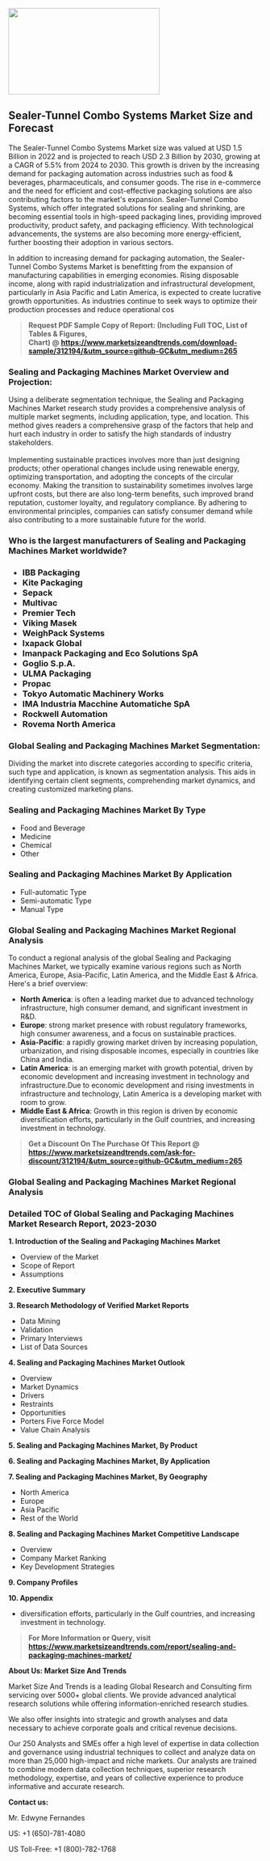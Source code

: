 <p><img class="alignnone size-medium wp-image-20088" src="https://ffe5etoiles.com/wp-content/uploads/2024/12/MST1-300x171.png" alt="" width="300" height="171" /></p><h2>Sealer-Tunnel Combo Systems Market Size and Forecast</h2><p>The Sealer-Tunnel Combo Systems Market size was valued at USD 1.5 Billion in 2022 and is projected to reach USD 2.3 Billion by 2030, growing at a CAGR of 5.5% from 2024 to 2030. This growth is driven by the increasing demand for packaging automation across industries such as food & beverages, pharmaceuticals, and consumer goods. The rise in e-commerce and the need for efficient and cost-effective packaging solutions are also contributing factors to the market's expansion. Sealer-Tunnel Combo Systems, which offer integrated solutions for sealing and shrinking, are becoming essential tools in high-speed packaging lines, providing improved productivity, product safety, and packaging efficiency. With technological advancements, the systems are also becoming more energy-efficient, further boosting their adoption in various sectors.</p><p>In addition to increasing demand for packaging automation, the Sealer-Tunnel Combo Systems Market is benefitting from the expansion of manufacturing capabilities in emerging economies. Rising disposable income, along with rapid industrialization and infrastructural development, particularly in Asia Pacific and Latin America, is expected to create lucrative growth opportunities. As industries continue to seek ways to optimize their production processes and reduce operational cos</p><blockquote id="" class=""><strong>Request PDF Sample Copy of Report: (Including Full TOC, List of Tables &amp; Figures, Chart)&nbsp;@&nbsp;<strong><a href="https://www.marketsizeandtrends.com/download-sample/312194/&utm_source=github-GC&utm_medium=265" target="_blank">https://www.marketsizeandtrends.com/download-sample/312194/&utm_source=github-GC&utm_medium=265</a></strong></strong></blockquote><h3 id="" class="">Sealing and Packaging Machines Market&nbsp;Overview and Projection:</h3><p id="" class="">Using a deliberate segmentation technique, the Sealing and Packaging Machines Market research study provides a comprehensive analysis of multiple market segments, including application, type, and location. This method gives readers a comprehensive grasp of the factors that help and hurt each industry in order to satisfy the high standards of industry stakeholders. <br /> <br />Implementing sustainable practices involves more than just designing products; other operational changes include using renewable energy, optimizing transportation, and adopting the concepts of the circular economy. Making the transition to sustainability sometimes involves large upfront costs, but there are also long-term benefits, such improved brand reputation, customer loyalty, and regulatory compliance. By adhering to environmental principles, companies can satisfy consumer demand while also contributing to a more sustainable future for the world.</p><h3 id="" class="">Who is the largest manufacturers of&nbsp;Sealing and Packaging Machines Market worldwide?</h3><h3 class=""><p><ul><li>IBB Packaging </li><li> Kite Packaging </li><li> Sepack </li><li> Multivac </li><li> Premier Tech </li><li> Viking Masek </li><li> WeighPack Systems </li><li> Ixapack Global </li><li> Imanpack Packaging and Eco Solutions SpA </li><li> Goglio S.p.A. </li><li> ULMA Packaging </li><li> Propac </li><li> Tokyo Automatic Machinery Works </li><li> IMA Industria Macchine Automatiche SpA </li><li> Rockwell Automation </li><li> Rovema North America</li></ul></p></h3><h3 id="" class="">Global&nbsp;Sealing and Packaging Machines Market Segmentation:</h3><p id="" class="">Dividing the market into discrete categories according to specific criteria, such type and application, is known as segmentation analysis. This aids in identifying certain client segments, comprehending market dynamics, and creating customized marketing plans.</p><h3 id="" class="">Sealing and Packaging Machines Market&nbsp;By Type</h3><p><p><ul><li>Food and Beverage</li><li> Medicine</li><li> Chemical</li><li> Other</p></li></ul></p></p><h3 id="" class="">Sealing and Packaging Machines Market&nbsp;By Application</h3><p class=""><p><ul><li>Full-automatic Type</li><li> Semi-automatic Type</li><li> Manual Type</li></ul></p></p><h3 id="" class="">Global Sealing and Packaging Machines Market Regional Analysis</h3><p id="" class="">To conduct a regional analysis of the global Sealing and Packaging Machines Market, we typically examine various regions such as North America, Europe, Asia-Pacific, Latin America, and the Middle East &amp; Africa. Here's a brief overview:</p><ul><li><strong>North America</strong>: is often a leading market due to advanced technology infrastructure, high consumer demand, and significant investment in R&amp;D.</li><li><strong>Europe</strong>: strong market presence with robust regulatory frameworks, high consumer awareness, and a focus on sustainable practices.</li><li><strong>Asia-Pacific</strong>: a rapidly growing market driven by increasing population, urbanization, and rising disposable incomes, especially in countries like China and India.</li><li><strong>Latin America</strong>: is an emerging market with growth potential, driven by economic development and increasing investment in technology and infrastructure.Due to economic development and rising investments in infrastructure and technology, Latin America is a developing market with room to grow.</li><li><strong>Middle East &amp; Africa</strong>: Growth in this region is driven by economic diversification efforts, particularly in the Gulf countries, and increasing investment in technology.</li></ul><blockquote id="" class=""><strong>Get a Discount On The Purchase Of This Report @ <strong><a href="https://www.marketsizeandtrends.com/ask-for-discount/312194/&utm_source=github-GC&utm_medium=265" target="_blank">https://www.marketsizeandtrends.com/ask-for-discount/312194/&utm_source=github-GC&utm_medium=265</a></strong></strong></blockquote><h3 id="" class="">Global Sealing and Packaging Machines Market Regional Analysis</h3><h3 id="" class="">Detailed TOC of Global Sealing and Packaging Machines Market Research Report, 2023-2030</h3><p id="" class=""><strong>1. Introduction of the Sealing and Packaging Machines Market</strong></p><ul><li>Overview of the Market</li><li>Scope of Report</li><li>Assumptions</li></ul><p id="" class=""><strong>2. Executive Summary</strong></p><p id="" class=""><strong>3. Research Methodology of Verified Market Reports</strong></p><ul><li>Data Mining</li><li>Validation</li><li>Primary Interviews</li><li>List of Data Sources</li></ul><p id="" class=""><strong>4. Sealing and Packaging Machines Market Outlook</strong></p><ul><li>Overview</li><li>Market Dynamics</li><li>Drivers</li><li>Restraints</li><li>Opportunities</li><li>Porters Five Force Model</li><li>Value Chain Analysis</li></ul><p id="" class=""><strong>5. Sealing and Packaging Machines Market, By Product</strong></p><p id="" class=""><strong>6. Sealing and Packaging Machines Market, By Application</strong></p><p id="" class=""><strong>7. Sealing and Packaging Machines Market, By Geography</strong></p><ul><li>North America</li><li>Europe</li><li>Asia Pacific</li><li>Rest of the World</li></ul><p id="" class=""><strong>8. Sealing and Packaging Machines Market Competitive Landscape</strong></p><ul><li>Overview</li><li>Company Market Ranking</li><li>Key Development Strategies</li></ul><p id="" class=""><strong>9. Company Profiles</strong></p><p id="" class=""><strong>10. Appendix</strong></p><ul><li>diversification efforts, particularly in the Gulf countries, and increasing investment in technology.</li></ul><blockquote id="" class=""><strong>For More Information or Query, visit <strong><strong><a href="https://www.marketsizeandtrends.com/report/sealing-and-packaging-machines-market/" target="_blank">https://www.marketsizeandtrends.com/report/sealing-and-packaging-machines-market/</a></strong></strong></strong></blockquote><p id="" class=""><strong>About Us: Market Size And Trends</strong></p><p id="" class="">Market Size And Trends is a leading Global Research and Consulting firm servicing over 5000+ global clients. We provide advanced analytical research solutions while offering information-enriched research studies.</p><p id="" class="">We also offer insights into strategic and growth analyses and data necessary to achieve corporate goals and critical revenue decisions.</p><p id="" class="">Our 250 Analysts and SMEs offer a high level of expertise in data collection and governance using industrial techniques to collect and analyze data on more than 25,000 high-impact and niche markets. Our analysts are trained to combine modern data collection techniques, superior research methodology, expertise, and years of collective experience to produce informative and accurate research.</p><p id="" class=""><strong>Contact us:</strong></p><p id="" class="">Mr. Edwyne Fernandes</p><p id="" class="">US: +1 (650)-781-4080</p><p id="" class="">US Toll-Free: +1 (800)-782-1768</p>
